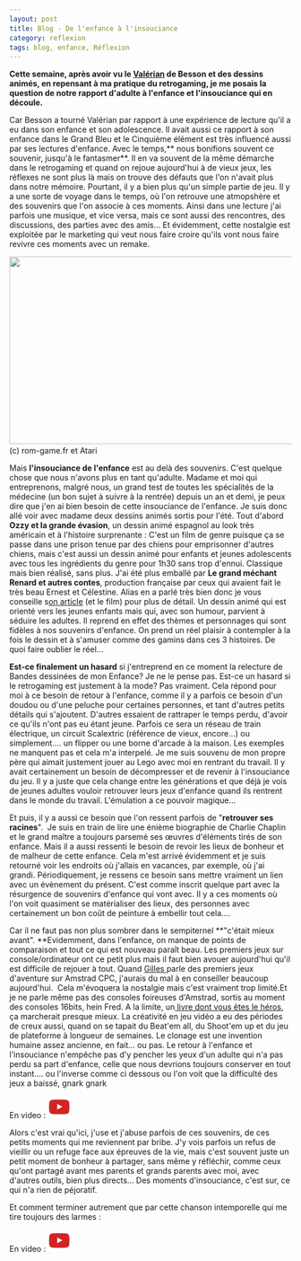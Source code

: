 ```yaml
---
layout: post
title: Blog - De l'enfance à l'insouciance
category: reflexion
tags: blog, enfance, Réflexion
---
```

**Cette semaine, après avoir vu le <a href="https://cheziceman.wordpress.com/2017/07/31/cinema-valerian-et-la-cite-des-milles-planetes-de-luc-besson-2017/">Valérian</a> de Besson et des dessins animés, en repensant à ma pratique du retrogaming, je me posais la question de notre rapport d'adulte à l'enfance et l'insouciance qui en découle.**

Car Besson a tourné Valérian par rapport à une expérience de lecture qu'il a eu dans son enfance et son adolescence. Il avait aussi ce rapport à son enfance dans le Grand Bleu et le Cinquième élément est très influencé aussi par ses lectures d'enfance. Avec le temps,** nous bonifions souvent ce souvenir, jusqu'à le fantasmer**. Il en va souvent de la même démarche dans le retrogaming et quand on rejoue aujourd'hui à de vieux jeux, les réflexes ne sont plus là mais on trouve des défauts que l'on n'avait plus dans notre mémoire. Pourtant, il y a bien plus qu'un simple partie de jeu. Il y a une sorte de voyage dans le temps, où l'on retrouve une atmopshère et des souvenirs que l'on associe à ces moments. Ainsi dans une lecture j'ai parfois une musique, et vice versa, mais ce sont aussi des rencontres, des discussions, des parties avec des amis... Et évidemment, cette nostalgie est exploitée par le marketing qui veut nous faire croire qu'ils vont nous faire revivre ces moments avec un remake.

<img class="size-large" src="http://www.rom-game.fr/multimedia/news/160916_kidsreact.jpg" width="730" height="334" />
(c) rom-game.fr et Atari

Mais **l'insouciance de l'enfance** est au delà des souvenirs. C'est quelque chose que nous n'avons plus en tant qu'adulte. Madame et moi qui entreprenons, malgré nous, un grand test de toutes les spécialités de la médecine (un bon sujet à suivre à la rentrée) depuis un an et demi, je peux dire que j'en ai bien besoin de cette insouciance de l'enfance. Je suis donc allé voir avec madame deux dessins animés sortis pour l'été. Tout d'abord **Ozzy et la grande évasion**, un dessin animé espagnol au look très américain et à l'histoire surprenante : C'est un film de genre puisque ça se passe dans une prison tenue par des chiens pour emprisonner d'autres chiens, mais c'est aussi un dessin animé pour enfants et jeunes adolescents avec tous les ingrédients du genre pour 1h30 sans trop d'ennui. Classique mais bien réalisé, sans plus. J'ai été plus emballé par **Le grand méchant Renard et autres contes**, production française par ceux qui avaient fait le très beau Ernest et Célestine. Alias en a parlé très bien donc je vous conseille s<a href="https://alias.erdorin.org/grand-mechant-renard/">on article</a> (et le film) pour plus de détail. Un dessin animé qui est orienté vers les jeunes enfants mais qui, avec son humour, parvient à séduire les adultes. Il reprend en effet des thèmes et personnages qui sont fidèles à nos souvenirs d'enfance. On prend un réel plaisir à contempler à la fois le dessin et à s'amuser comme des gamins dans ces 3 histoires. De quoi faire oublier le réel...

**Est-ce finalement un hasard** si j'entreprend en ce moment la relecture de Bandes dessinées de mon Enfance? Je ne le pense pas. Est-ce un hasard si le retrogaming est justement à la mode? Pas vraiment. Cela répond pour moi à ce besoin de retour à l'enfance, comme il y a parfois ce besoin d'un doudou ou d'une peluche pour certaines personnes, et tant d'autres petits détails qui s'ajoutent. D'autres essaient de rattraper le temps perdu, d'avoir ce qu'ils n'ont pas eu étant jeune. Parfois ce sera un réseau de train électrique, un circuit Scalextric (référence de vieux, encore...) ou simplement.... un flipper ou une borne d'arcade à la maison. Les exemples ne manquent pas et cela m'a interpelé. Je me suis souvenu de mon propre père qui aimait justement jouer au Lego avec moi en rentrant du travail. Il y avait certainement un besoin de décompresser et de revenir à l'insouciance du jeu. Il y a juste que cela change entre les générations et que déjà je vois de jeunes adultes vouloir retrouver leurs jeux d'enfance quand ils rentrent dans le monde du travail. L'émulation a ce pouvoir magique...

Et puis, il y a aussi ce besoin que l'on ressent parfois de "**retrouver ses racines**".  Je suis en train de lire une énième biographie de Charlie Chaplin et le grand maître a toujours parsemé ses œuvres d'éléments tirés de son enfance. Mais il a aussi ressenti le besoin de revoir les lieux de bonheur et de malheur de cette enfance. Cela m'est arrivé évidemment et je suis retourné voir les endroits où j'allais en vacances, par exemple, où j'ai grandi. Périodiquement, je ressens ce besoin sans mettre vraiment un lien avec un évènement du présent. C'est comme inscrit quelque part avec la résurgence de souvenirs d'enfance qui vont avec. Il y a ces moments où l'on voit quasiment se matérialiser des lieux, des personnes avec certainement un bon coût de peinture à embellir tout cela....

Car il ne faut pas non plus sombrer dans le sempiternel **"c'était mieux avant". **Evidemment, dans l'enfance, on manque de points de comparaison et tout ce qui est nouveau paraît beau. Les premiers jeux sur console/ordinateur ont ce petit plus mais il faut bien avouer aujourd'hui qu'il est difficile de rejouer à tout. Quand <a href="https://www.parigotmanchot.fr/2017/08/01/jouer-sous-linux-1-jeux-aventure/">Gilles </a>parle des premiers jeux d'aventure sur Amstrad CPC, j'aurais du mal à en conseiller beaucoup aujourd'hui.  Cela m'évoquera la nostalgie mais c'est vraiment trop limité.Et je ne parle même pas des consoles foireuses d'Amstrad, sortis au moment des consoles 16bits, hein Fred. A la limite, un<a href="https://fr.wikipedia.org/wiki/Livre-jeu"> livre dont vous êtes le héros</a>, ça marcherait presque mieux. La créativité en jeu vidéo a eu des périodes de creux aussi, quand on se tapait du Beat'em all, du Shoot'em up et du jeu de plateforme à longueur de semaines. Le clonage est une invention humaine assez ancienne, en fait... ou pas. Le retour à l'enfance et l'insouciance n'empêche pas d'y pencher les yeux d'un adulte qui n'a pas perdu sa part d'enfance, celle que nous devrions toujours conserver en tout instant.... ou l'inverse comme ci dessous ou l'on voit que la difficulté des jeux a baissé, gnark gnark

En video : [![video](/images/youtube.png)](http://www.youtube.com/watch?v=d7zM3qWXOto)

Alors c'est vrai qu'ici, j'use et j'abuse parfois de ces souvenirs, de ces petits moments qui me reviennent par bribe. J'y vois parfois un refus de vieillir ou un refuge face aux épreuves de la vie, mais c'est souvent juste un petit moment de bonheur à partager, sans même y réfléchir, comme ceux qu'ont partagé avant mes parents et grands parents avec moi, avec d'autres outils, bien plus directs... Des moments d'insouciance, c'est sur, ce qui n'a rien de péjoratif.

Et comment terminer autrement que par cette chanson intemporelle qui me tire toujours des larmes :

En video : [![video](/images/youtube.png)](https://www.youtube.com/watch?v=MWoQW-b6Ph8)

